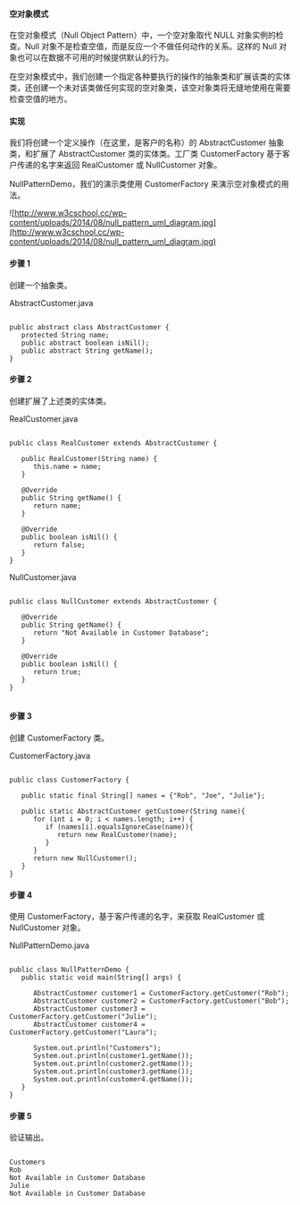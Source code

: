  
#### 空对象模式

 在空对象模式（Null Object Pattern）中，一个空对象取代 NULL 对象实例的检查。Null 对象不是检查空值，而是反应一个不做任何动作的关系。这样的 Null 对象也可以在数据不可用的时候提供默认的行为。

 在空对象模式中，我们创建一个指定各种要执行的操作的抽象类和扩展该类的实体类，还创建一个未对该类做任何实现的空对象类，该空对象类将无缝地使用在需要检查空值的地方。

 
#### 实现

 我们将创建一个定义操作（在这里，是客户的名称）的 AbstractCustomer 抽象类，和扩展了 AbstractCustomer 类的实体类。工厂类 CustomerFactory 基于客户传递的名字来返回 RealCustomer 或 NullCustomer 对象。

 NullPatternDemo，我们的演示类使用 CustomerFactory 来演示空对象模式的用法。

 ![http://www.w3cschool.cc/wp-content/uploads/2014/08/null_pattern_uml_diagram.jpg](http://www.w3cschool.cc/wp-content/uploads/2014/08/null_pattern_uml_diagram.jpg)
#### 步骤 1

 创建一个抽象类。

 AbstractCustomer.java

 
```

public abstract class AbstractCustomer {
   protected String name;
   public abstract boolean isNil();
   public abstract String getName();
}

```
 
#### 步骤 2

 创建扩展了上述类的实体类。

 RealCustomer.java

 
```

public class RealCustomer extends AbstractCustomer {

   public RealCustomer(String name) {
      this.name = name;		
   }
   
   @Override
   public String getName() {
      return name;
   }
   
   @Override
   public boolean isNil() {
      return false;
   }
}

```
 NullCustomer.java

 
```

public class NullCustomer extends AbstractCustomer {

   @Override
   public String getName() {
      return "Not Available in Customer Database";
   }

   @Override
   public boolean isNil() {
      return true;
   }
}


```
 
#### 步骤 3

 创建 CustomerFactory 类。

 CustomerFactory.java

 
```

public class CustomerFactory {
	
   public static final String[] names = {"Rob", "Joe", "Julie"};

   public static AbstractCustomer getCustomer(String name){
      for (int i = 0; i < names.length; i++) {
         if (names[i].equalsIgnoreCase(name)){
            return new RealCustomer(name);
         }
      }
      return new NullCustomer();
   }
}

```
 
#### 步骤 4

 使用 CustomerFactory，基于客户传递的名字，来获取 RealCustomer 或 NullCustomer 对象。

 NullPatternDemo.java

 
```

public class NullPatternDemo {
   public static void main(String[] args) {

      AbstractCustomer customer1 = CustomerFactory.getCustomer("Rob");
      AbstractCustomer customer2 = CustomerFactory.getCustomer("Bob");
      AbstractCustomer customer3 = CustomerFactory.getCustomer("Julie");
      AbstractCustomer customer4 = CustomerFactory.getCustomer("Laura");

      System.out.println("Customers");
      System.out.println(customer1.getName());
      System.out.println(customer2.getName());
      System.out.println(customer3.getName());
      System.out.println(customer4.getName());
   }
}

```
 
#### 步骤 5

 验证输出。

 
```

Customers
Rob
Not Available in Customer Database
Julie
Not Available in Customer Database

```
 

